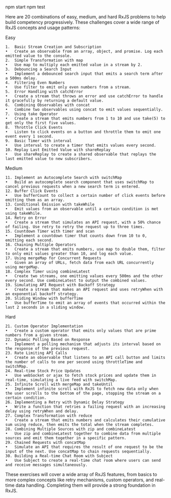 npm start
npm test

Here are 20 combinations of easy, medium, and hard RxJS problems to help build competency progressively. These challenges cover a wide range of RxJS concepts and usage patterns:

Easy

	1.	Basic Stream Creation and Subscription
	•	Create an observable from an array, object, and promise. Log each emitted value to the console.
	2.	Simple Transformation with map
	•	Use map to multiply each emitted value in a stream by 2.
	3.	Debouncing a Search Input
	•	Implement a debounced search input that emits a search term after a 500ms delay.
	4.	Filtering Even Numbers
	•	Use filter to emit only even numbers from a stream.
	5.	Error Handling with catchError
	•	Create a stream that throws an error and use catchError to handle it gracefully by returning a default value.
	6.	Combining Observables with concat
	•	Combine two observables using concat to emit values sequentially.
	7.	Using take Operator
	•	Create a stream that emits numbers from 1 to 10 and use take(5) to get only the first five values.
	8.	Throttle Click Events
	•	Listen to click events on a button and throttle them to emit one event every 1 second.
	9.	Basic Timer with interval
	•	Use interval to create a timer that emits values every second.
	10.	Replay Last Emitted Value with shareReplay
	•	Use shareReplay to create a shared observable that replays the last emitted value to new subscribers.

Medium

	11.	Implement an Autocomplete Search with switchMap
	•	Build an autocomplete search component that uses switchMap to cancel previous requests when a new search term is entered.
	12.	Buffer Click Events
	•	Use bufferCount to collect a certain number of click events before emitting them as an array.
	13.	Conditional Emission with takeWhile
	•	Emit values from an observable until a certain condition is met using takeWhile.
	14.	Retry on Error
	•	Create a stream that simulates an API request, with a 50% chance of failing. Use retry to retry the request up to three times.
	15.	Countdown Timer with timer and scan
	•	Implement a countdown timer that counts down from 10 to 0, emitting each second.
	16.	Chaining Multiple Operators
	•	Create a stream that emits numbers, use map to double them, filter to only emit values greater than 10, and log each value.
	17.	Using mergeMap for Concurrent Requests
	•	Given an array of URLs, fetch data from each URL concurrently using mergeMap.
	18.	Complex Timer using combineLatest
	•	Create two streams, one emitting values every 500ms and the other every second. Use combineLatest to output the combined values.
	19.	Simulating API Request with Backoff Strategy
	•	Create a stream that makes an API request and uses retryWhen with an exponential backoff strategy.
	20.	Sliding Window with bufferTime
	•	Use bufferTime to emit an array of events that occurred within the last 2 seconds in a sliding window.

Hard

	21.	Custom Operator Implementation
	•	Create a custom operator that emits only values that are prime numbers from a given stream.
	22.	Dynamic Polling Based on Response
	•	Implement a polling mechanism that adjusts its interval based on the response of the previous request.
	23.	Rate Limiting API Calls
	•	Create an observable that listens to an API call button and limits the number of calls to one per second using throttleTime and switchMap.
	24.	Real-time Stock Price Updates
	•	Use webSocket or ajax to fetch stock prices and update them in real-time, simulating a live feed with switchMap.
	25.	Infinite Scroll with mergeMap and takeUntil
	•	Implement infinite scroll with RxJS to fetch new data only when the user scrolls to the bottom of the page, stopping the stream on a certain condition.
	26.	Implementing a Retry with Dynamic Delay Strategy
	•	Write a function that retries a failing request with an increasing delay using retryWhen and delay.
	27.	Complex Transformation with reduce
	•	Create a stream that emits numbers and calculates their cumulative sum using reduce, then emits the total when the stream completes.
	28.	Combining Multiple Sources with zip and combineLatest
	•	Use zip and combineLatest together to combine data from multiple sources and emit them together in a specific pattern.
	29.	Chained Requests with concatMap
	•	Simulate an API that requires the result of one request to be the input of the next. Use concatMap to chain requests sequentially.
	30.	Building a Real-time Chat Room with Subject
	•	Use Subject to create a real-time chat room where users can send and receive messages simultaneously.

These exercises will cover a wide array of RxJS features, from basics to more complex concepts like retry mechanisms, custom operators, and real-time data handling. Completing them will provide a strong foundation in RxJS.